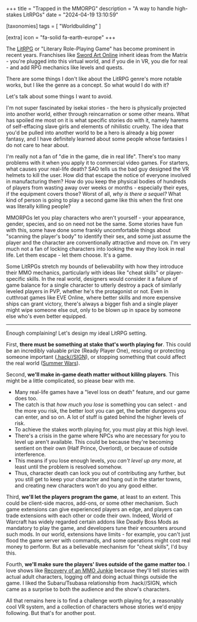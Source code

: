 +++
title = "Trapped in the MMORPG"
description = "A way to handle high-stakes LitRPGs"
date = "2024-04-19 13:10:59"

[taxonomies]
tags = [ "Worldbuilding" ]

[extra]
icon = "fa-solid fa-earth-europe"
+++

The [LitRPG](https://tvtropes.org/pmwiki/pmwiki.php/Main/LitRPG) or "Literary Role-Playing Game" has become prominent in recent years.
Franchises like [Sword Art Online](https://tvtropes.org/pmwiki/pmwiki.php/Literature/SwordArtOnline)
inherit ideas from the Matrix - you're plugged into this virtual world,
and if you die in VR, you die for real - and add RPG mechanics like levels and quests.

There are some things I don't like about the LitRPG genre's more notable works, but I like the genre as a concept.
So what would I do with it?

<!-- more -->

Let's talk about some things I want to avoid.

I'm not super fascinated by isekai stories - the hero is physically projected into another world, either through reincarnation or some other means.
What has spoiled me most on it is what specific stories do with it, namely harems of self-effacing slave girls and elements of nihilistic cruelty.
The idea that you'd be pulled into another world to be a hero is already a big power fantasy, and I have definitely learned about some people whose fantasies I do not care to hear about.

I'm really not a fan of "die in the game, die in real life".
There's too many problems with it when you apply it to commercial video games.
For starters, what causes your real-life death? SAO tells us the bad guy designed the VR helmets to kill the user.
How did that escape the notice of everyone involved in manufacturing them?
How do you keep the physical bodies of hundreds of players from wasting away over weeks or months - especially their eyes, if the equipment covers those?
Worst of all, _why is there a sequel?_
What kind of person is going to play a second game like this when the first one was literally killing people?

MMORPGs let you play characters who aren't yourself - your appearance, gender, species, and so on need not be the same.
Some stories have fun with this, some have done some frankly uncomfortable things about "scanning the player's body" to identify their sex,
and some just assume the player and the character are conventionally attractive and move on.
I'm very much not a fan of locking characters into looking the way they look in real life. Let them escape - let them choose. It's a game.

Some LitRPGs stretch my bounds of believability with how they introduce their MMO mechanics,
particularly with ideas like "cheat skills" or player-specific skills.
In the real world, designers would consider it a failure of game balance for a single character
to utterly destroy a pack of similarly leveled players in PVP, whether he's the protagonist or not.
Even in cutthroat games like EVE Online, where better skills and more expensive ships can grant victory,
there's always a bigger fish and a single player might wipe someone else out, only to be blown up in space
by someone else who's even better equipped.

----

Enough complaining! Let's design my ideal LitRPG setting.

First, **there must be something at stake that's worth playing for**. This could be an incredibly valuable prize (Ready Player One),
rescuing or protecting someone important ([.hack//SIGN](https://tvtropes.org/pmwiki/pmwiki.php/Anime/DotHackSign)),
or stopping something that could affect the real world ([Summer Wars](https://tvtropes.org/pmwiki/pmwiki.php/Anime/SummerWars)).

Second, **we'll make in-game death matter without kililng players**. This might be a little complicated, so please bear with me.

- Many real-life games have a "level loss on death" feature, and our game does too.
- The catch is that _how much you lose_ is something you can select - and the more you risk, the better loot you can get, the better dungeons you can enter, and so on. A lot of stuff is gated behind the higher levels of risk.
- To achieve the stakes worth playing for, you must play at this high level.
- There's a crisis in the game where NPCs who are necessary for you to level up aren't available. This could be because they're becoming sentient on their own (Half Prince, Overlord), or because of outside interference.
- This means if you lose enough levels, _you can't level up any more_, at least until the problem is resolved somehow.
- Thus, character death can lock you out of contributing any further, but you still get to keep your character and hang out in the starter towns, and creating new characters won't do you any good either.

Third, **we'll let the players program the game**, at least to an extent. This could be client-side macros, add-ons, or some other mechanism.
Such game extensions can give experienced players an edge, and players can trade extensions with each other or code their own.
Indeed, World of Warcraft has widely regarded certain addons like Deadly Boss Mods as mandatory to play the game, and developers tune their encounters around such mods.
In our world, extensions have limits - for example, you can't just flood the game server with commands, and some operations might cost real money to perform.
But as a believable mechanism for "cheat skills", I'd buy this.

Fourth, **we'll make sure the players' lives outside of the game matter too**. I love shows like
[Recovery of an MMO Junkie](https://tvtropes.org/pmwiki/pmwiki.php/Manga/RecoveryOfAnMMOJunkie)
because they'll tell stories with actual adult characters, logging off and doing actual things outside the game.
I liked the Subaru/Tsubasa relationship from .hack//SIGN, which came as a surprise to both the audience and the show's characters.

All that remains here is to find a challenge worth playing for,
a reasonably cool VR system, and a collection of characters whose stories we'd enjoy following.
But that's for another post.
